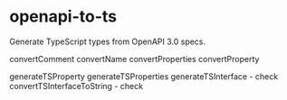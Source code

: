 # openapi-to-ts

Generate TypeScript types from OpenAPI 3.0 specs.

convertComment
convertName
convertProperties
convertProperty

generateTSProperty
generateTSProperties
generateTSInterface - check
convertTSInterfaceToString - check
